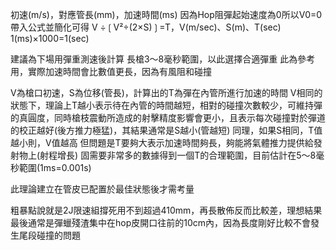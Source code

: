 初速(m/s)，對應管長(mm)，加速時間(ms)
因為Hop阻彈起始速度為0所以V0=0帶入公式並簡化可得
V ÷❲V²÷(2×S)❳=T，V(m/sec)、S(m)、T(sec)
1(ms)×1000=1(sec)

建議為下場用彈重測速後計算
長槍3～8毫秒範圍，以此選擇合適彈重
此為參考用，實際加速時間會比數值更長，因為有風阻和碰撞

V為槍口初速，S為位移(管長)，計算出的T為彈在內管所進行加速的時間
V相同的狀態下，理論上T越小表示待在內管的時間越短，相對的碰撞次數較少，可維持彈的真圓度，同時槍枝震動所造成的射擊精度影響會更小，且表示每次碰撞對於彈道的校正越好(後方推力極猛)，其結果通常是S越小(管越短)
同理，如果S相同，T值越小則，V值越高
但問題是T要夠大表示加速時間夠長，夠能將氣體推力提供給發射物上(射程增長)
固需要非常多的數據得到一個T的合理範圍，目前估計在5～8毫秒範圍(1ms=0.001s)

此理論建立在管皮已配置於最佳狀態後才需考量

粗暴點說就是2J限速組撐死用不到超過410mm，再長散佈反而比較差，理想結果最後通常是彈蠟殘渣集中在hop皮開口往前的10cm內，因為長度剛好比較不會發生尾段碰撞的問題

